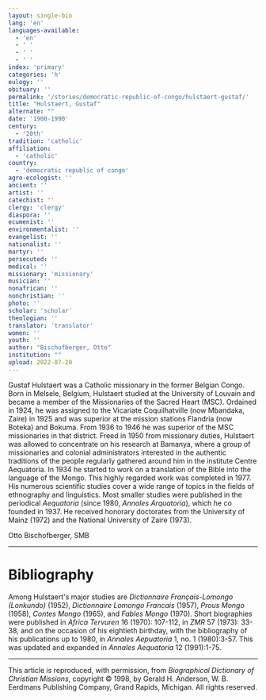```yaml
---
layout: single-bio
lang: 'en'
languages-available:
  - 'en'
  - ' '
  - ' '
  - ' '
index: 'primary'
categories: 'h'
eulogy: ''
obituary: ''
permalink: '/stories/democratic-republic-of-congo/hulstaert-gustaf/'
title: "Hulstaert, Gustaf"
alternate: ""
date: '1900-1990'
century:
  - '20th'
tradition: 'catholic'
affiliation:
  - 'catholic'
country:
  - 'democratic republic of congo'
agro-ecologist: ''
ancient: ''
artist: ''
catechist: ''
clergy: 'clergy'
diaspora: ''
ecumenist: ''
environmentalist: ''
evangelist: ''
nationalist: ''
martyr: ''
persecuted: ''
medical: ''
missionary: 'missionary'
musician: ''
nonafrican: ''
nonchristian: ''
photo: ''
scholar: 'scholar'
theologian: ''
translator: 'translator'
women: ''
youth: ''
author: "Bischofberger, Otto"
institution: ""
upload: 2022-07-20
---
```




Gustaf Hulstaert was a Catholic missionary in the former Belgian Congo. Born in Melsele, Belgium, Hulstaert studied at the University of Louvain and became a member of the Missionaries of the Sacred Heart (MSC). Ordained in 1924, he was assigned to the Vicariate Coquilhatville (now Mbandaka, Zaire) in 1925 and was superior at the mission stations Flandria (now Boteka) and Bokuma. From 1936 to 1946 he was superior of the MSC missionaries in that district. Freed in 1950 from missionary duties, Hulstaert was allowed to concentrate on his research at Bamanya, where a group of missionaries and colonial administrators interested in the authentic traditions of the people regularly gathered around him in the institute Centre Aequatoria. In 1934 he started to work on a translation of the Bible into the language of the Mongo. This highly regarded work was completed in 1977. His numerous scientific studies cover a wide range of topics in the fields of ethnography and linguistics. Most smaller studies were published in the periodical *Aequatoria* (since 1980, *Annales Arquatoria*), which he co founded in 1937. He received honorary doctorates from the University of Mainz (1972) and the National University of Zaire (1973).

Otto Bischofberger, SMB

---

# Bibliography

Among Hulstaert's major studies are *Dictionnaire Français-Lomongo (Lonkundo)* (1952), *Dictionnaire Lomongo Francais* (1957), *Prous Mongo* (1958), *Contes Mongo* (1965), and *Fables Mongo* (1970). Short biographies were published in *Africa Tervuren* 16 (1970): 107-112, in *ZMR* 57 (1973): 33-38, and on the occasion of his eightieth birthday, with the bibliography of his publications up to 1980, in *Annales Aepuatoria* 1, no. 1 (1980):3-57. This was updated and expanded in *Annales Aequatoria* 12 (1991):1-75.

---

This article is reproduced, with permission, from *Biographical Dictionary of Christian Missions*, copyright © 1998, by Gerald H. Anderson, W. B. Eerdmans Publishing Company, Grand Rapids, Michigan. All rights reserved.
